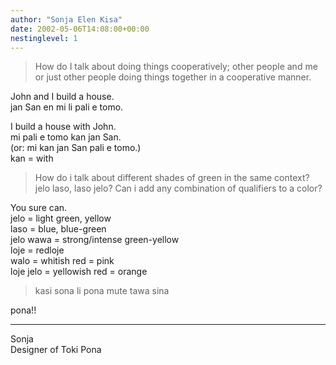 ```yaml
---
author: "Sonja Elen Kisa"
date: 2002-05-06T14:08:00+00:00
nestinglevel: 1
---
```


> How do I talk about doing things cooperatively; other people and me
> or just other people doing things together in a cooperative manner.

John and I build a house. \
jan San en mi li pali e tomo.

I build a house with John. \
mi pali e tomo kan jan San. \
(or: mi kan jan San pali e tomo.) \
kan = with

> How do i talk about different shades of green in the same context?
> jelo laso, laso jelo?
> Can i add any combination of qualifiers to a color?

You sure can. \
jelo = light green, yellow \
laso = blue, blue-green \
jelo wawa = strong/intense green-yellow \
loje = redloje \
walo = whitish red = pink \
loje jelo = yellowish red = orange

> kasi sona li pona mute tawa sina

pona!!

***
Sonja \
Designer of Toki Pona